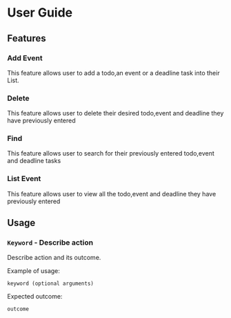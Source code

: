 # User Guide

## Features 

### Add Event
This feature allows user to add a todo,an event or a deadline task into their List.

### Delete
This feature allows user to delete their desired todo,event and deadline they have previously entered

### Find 
This feature allows user to search for their previously entered todo,event and deadline tasks

### List Event
This feature allows user to view all the todo,event and deadline they have previously entered

## Usage

### `Keyword` - Describe action

Describe action and its outcome.

Example of usage: 

`keyword (optional arguments)`

Expected outcome:

`outcome`
